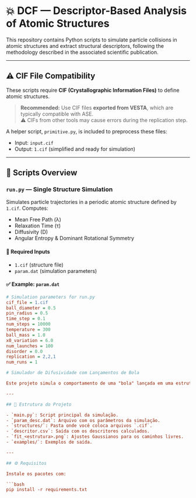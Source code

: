 # 💥 DCF — Descriptor-Based Analysis of Atomic Structures

This repository contains Python scripts to simulate particle collisions in atomic structures and extract structural descriptors, following the methodology described in the associated scientific publication.

---

## ⚠️ CIF File Compatibility

These scripts require **CIF (Crystallographic Information Files)** to define atomic structures.

> **Recommended:** Use CIF files **exported from VESTA**, which are typically compatible with ASE.  
> ⚠️ CIFs from other tools may cause errors during the replication step.

A helper script, `primitive.py`, is included to preprocess these files:
- Input: `input.cif`
- Output: `1.cif` (simplified and ready for simulation)

---

## 📜 Scripts Overview

### `run.py` — Single Structure Simulation

Simulates particle trajectories in a periodic atomic structure defined by `1.cif`. Computes:

- Mean Free Path (λ)
- Relaxation Time (τ)
- Diffusivity (D)
- Angular Entropy & Dominant Rotational Symmetry

#### 🔧 Required Inputs
- `1.cif` (structure file)
- `param.dat` (simulation parameters)

#### ✅ Example: `param.dat`

```ini
# Simulation parameters for run.py
cif_file = 1.cif
ball_diameter = 0.5
pin_radius = 0.5
time_step = 0.1
num_steps = 10000
temperature = 300
ball_mass = 1.0
x0_variation = 6.0
num_launches = 100
disorder = 0.0
replication = 2,2,1
num_runs = 1

# Simulador de Difusividade com Lançamentos de Bola

Este projeto simula o comportamento de uma "bola" lançada em uma estrutura atômica 2D obtida de arquivos `.cif`, calculando propriedades como caminho livre médio, tempo de relaxação, difusividade, e realizando análise estatística com Gaussian Mixture Models (GMM) e transformadas de Fourier dos ângulos de colisão.

---

## 📁 Estrutura do Projeto

- `main.py`: Script principal da simulação.
- `param_desc.dat`: Arquivo com os parâmetros da simulação.
- `structures/`: Pasta onde você coloca arquivos `.cif`.
- `descritor.csv`: Saída com os descritores calculados.
- `fit_<estrutura>.png`: Ajustes Gaussianos para os caminhos livres.
- `examples/`: Exemplos de saída.

---

## ⚙️ Requisitos

Instale os pacotes com:

```bash
pip install -r requirements.txt

